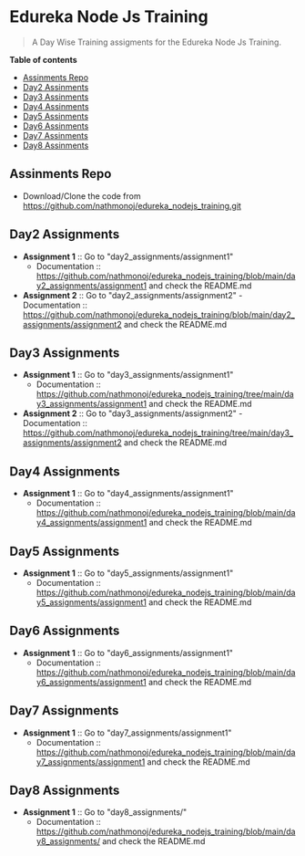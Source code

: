 # Edureka Node Js Training
> A Day Wise Training assigments for the Edureka Node Js Training.

__Table of contents__

  - [Assinments Repo](#assinments-repo)
  - [Day2 Assinments](#day2-assignments)
  - [Day3 Assinments](#day3-assignments)
  - [Day4 Assinments](#day4-assignments)
  - [Day5 Assinments](#day5-assignments)
  - [Day6 Assinments](#day6-assignments)
  - [Day7 Assinments](#day7-assignments)
  - [Day8 Assinments](#day8-assignments)

## Assinments Repo

 - Download/Clone the code from https://github.com/nathmonoj/edureka_nodejs_training.git

## Day2 Assignments

  - **Assignment 1** :: Go to "day2_assignments/assignment1"
    - Documentation :: https://github.com/nathmonoj/edureka_nodejs_training/blob/main/day2_assignments/assignment1 and check the README.md
  - **Assignment 2** :: Go to "day2_assignments/assignment2"
    -Documentation :: https://github.com/nathmonoj/edureka_nodejs_training/blob/main/day2_assignments/assignment2 and check the README.md

## Day3 Assignments

  - **Assignment 1** :: Go to "day3_assignments/assignment1"
    - Documentation :: https://github.com/nathmonoj/edureka_nodejs_training/tree/main/day3_assignments/assignment1 and check the README.md
  - **Assignment 2** :: Go to "day3_assignments/assignment2"
    -Documentation :: https://github.com/nathmonoj/edureka_nodejs_training/tree/main/day3_assignments/assignment2 and check the README.md

## Day4 Assignments

  - **Assignment 1** :: Go to "day4_assignments/assignment1"
    - Documentation :: https://github.com/nathmonoj/edureka_nodejs_training/blob/main/day4_assignments/assignment1 and check the README.md

## Day5 Assignments

  - **Assignment 1** :: Go to "day5_assignments/assignment1"
    - Documentation :: https://github.com/nathmonoj/edureka_nodejs_training/blob/main/day5_assignments/assignment1 and check the README.md

## Day6 Assignments

  - **Assignment 1** :: Go to "day6_assignments/assignment1"
    - Documentation :: https://github.com/nathmonoj/edureka_nodejs_training/blob/main/day6_assignments/assignment1 and check the README.md

## Day7 Assignments

  - **Assignment 1** :: Go to "day7_assignments/assignment1"
    - Documentation :: https://github.com/nathmonoj/edureka_nodejs_training/blob/main/day7_assignments/assignment1 and check the README.md

## Day8 Assignments

  - **Assignment 1** :: Go to "day8_assignments/"
    - Documentation :: https://github.com/nathmonoj/edureka_nodejs_training/blob/main/day8_assignments/ and check the README.md
